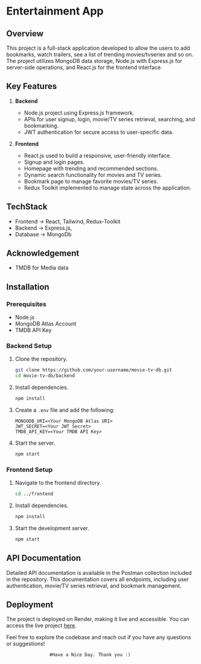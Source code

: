 # Entertainment App

## Overview

This project is a full-stack application developed to allow the users to add bookmarks, watch trailers, see a list of trending movies/tvseriex and so on. The project utilizes MongoDB data storage, Node.js with Express.js for server-side operations, and React.js for the frontend interface.

## Key Features

1. **Backend**

   - Node.js project using Express.js framework.
   - APIs for user signup, login, movie/TV series retrieval, searching, and bookmarking.
   - JWT authentication for secure access to user-specific data.

2. **Frontend**
   - React.js used to build a responsive, user-friendly interface.
   - Signup and login pages.
   - Homepage with trending and recommended sections.
   - Dynamic search functionality for movies and TV series.
   - Bookmark page to manage favorite movies/TV series.
   - Redux Toolkit implemented to manage state across the application.

## TechStack

- Frontend -> React, Tailwind, Redux-Toolkit
- Backend -> Express.js,
- Database -> MongoDb

## Acknowledgement

- TMDB for Media data

## Installation

### Prerequisites

- Node.js
- MongoDB Atlas Account
- TMDB API Key

### Backend Setup

1. Clone the repository.

   ```bash
   git clone https://github.com/your-username/movie-tv-db.git
   cd movie-tv-db/backend
   ```

2. Install dependencies.

   ```bash
   npm install
   ```

3. Create a `.env` file and add the following:

   ```
   MONGODB_URI=<Your MongoDB Atlas URI>
   JWT_SECRET=<Your JWT Secret>
   TMDB_API_KEY=<Your TMDB API Key>
   ```

4. Start the server.
   ```bash
   npm start
   ```

### Frontend Setup

1. Navigate to the frontend directory.

   ```bash
   cd ../frontend
   ```

2. Install dependencies.

   ```bash
   npm install
   ```

3. Start the development server.
   ```bash
   npm start
   ```

## API Documentation

Detailed API documentation is available in the Postman collection included in the repository. This documentation covers all endpoints, including user authentication, movie/TV series retrieval, and bookmark management.

## Deployment

The project is deployed on Render, making it live and accessible. You can access the live project [here](https://your-project-link.render.com).

Feel free to explore the codebase and reach out if you have any questions or suggestions!

```
                #Have a Nice Day. Thank you :)
```
